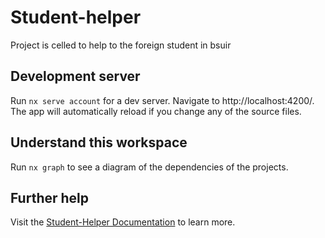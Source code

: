 # Student-helper

Project is celled to help to the foreign student in bsuir

## Development server

Run `nx serve account` for a dev server. Navigate to http://localhost:4200/. The app will automatically reload if you change any of the source files.

## Understand this workspace

Run `nx graph` to see a diagram of the dependencies of the projects.

## Further help

Visit the [Student-Helper Documentation](https://github.com/Student-Helper1/Documentation) to learn more.
